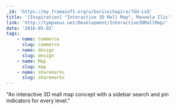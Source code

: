 ```yaml
---
_id: 'https://my.framasoft.org/u/borisschapira/?GU-LxQ'
title: '[Inspiration] "Interactive 3D Mall Map", Manoela Ilic'
link: 'http://tympanus.net/Development/Interactive3DMallMap/'
date: '2016-05-03'
tags:
    - name: Commerce
      slug: commerce
    - name: design
      slug: design
    - name: Map
      slug: map
    - name: sharemarks
      slug: sharemarks
---
```


<div class="markdown"><p>&quot;An interactive 3D mall map concept with a sidebar search and pin indicators for every level.&quot;
</p></div>
